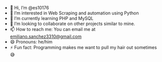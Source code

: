 - 👋 Hi, I’m @es10176
- 👀 I’m interested in Web Scraping and automation using Python
- 🌱 I’m currently learning PHP and MySQL
- 💞️ I’m looking to collaborate on other projects similar to mine.
- 📫 How to reach me: You can email me at emiliano.sanchez3310@gmail.com
- 😄 Pronouns: he/him
- ⚡ Fun fact: Programming makes me want to pull my hair out sometimes 😅
<!---
es10176/es10176 is a ✨ special ✨ repository because its `README.md` (this file) appears on your GitHub profile.
You can click the Preview link to take a look at your changes.
--->
